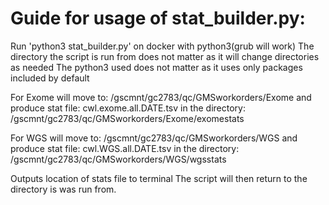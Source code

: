 # Guide for usage of stat_builder.py:

Run 'python3 stat_builder.py' on docker with python3(grub will work)
The directory the script is run from does not matter as it will change directories as needed
The python3 used does not matter as it uses only packages included by default

For Exome will move to:
	/gscmnt/gc2783/qc/GMSworkorders/Exome
and produce stat file:
	cwl.exome.all.DATE.tsv
in the directory:
	/gscmnt/gc2783/qc/GMSworkorders/Exome/exomestats


For WGS will move to:
	/gscmnt/gc2783/qc/GMSworkorders/WGS
and produce stat file:
	cwl.WGS.all.DATE.tsv
in the directory:
	/gscmnt/gc2783/qc/GMSworkorders/WGS/wgsstats

Outputs location of stats file to terminal
The script will then return to the directory is was run from.
